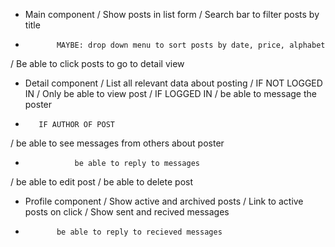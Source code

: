 *    Main component 
/        Show posts in list form
/        Search bar to filter posts by title
*            MAYBE: drop down menu to sort posts by date, price, alphabet    
/        Be able to click posts to go to detail view
*    Detail component
/        List all relevant data about posting
/        IF NOT LOGGED IN
/            Only be able to view post
/        IF LOGGED IN
/            be able to message the poster
*        IF AUTHOR OF POST
/            be able to see messages from others about poster
*                be able to reply to messages
/            be able to edit post
/            be able to delete post
*    Profile component
/        Show active and archived posts
/            Link to active posts on click
/        Show sent and recived messages
*            be able to reply to recieved messages
